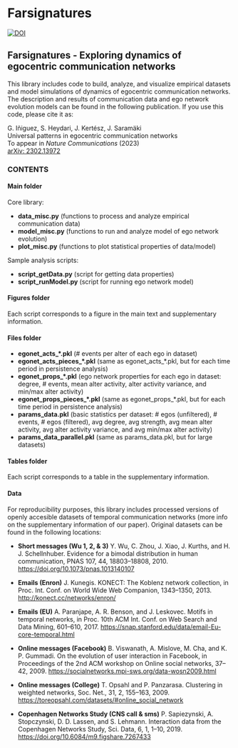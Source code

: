 # Farsignatures
[![DOI](https://zenodo.org/badge/297413241.svg)](https://zenodo.org/badge/latestdoi/297413241)

## Farsignatures - Exploring dynamics of egocentric communication networks

This library includes code to build, analyze, and visualize empirical datasets and model simulations of dynamics of egocentric communication networks. The description and results of communication data and ego network evolution models can be found in the following publication. If you use this code, please cite it as:

G. Iñiguez, S. Heydari, J. Kertész, J. Saramäki  
Universal patterns in egocentric communication networks  
To appear in *Nature Communications* (2023)  
[arXiv: 2302.13972](https://arxiv.org/abs/2302.13972)


### CONTENTS

#### Main folder

Core library:
- **data_misc.py** (functions to process and analyze empirical communication data)
- **model_misc.py** (functions to run and analyze model of ego network evolution)
- **plot_misc.py** (functions to plot statistical properties of data/model)

Sample analysis scripts:
- **script_getData.py** (script for getting data properties)
- **script_runModel.py** (script for running ego network model)

#### Figures folder

Each script corresponds to a figure in the main text and supplementary information.

#### Files folder

- **egonet_acts_\*.pkl** (# events per alter of each ego in dataset)
- **egonet_acts_pieces_\*.pkl** (same as egonet_acts_\*.pkl, but for each time period in persistence analysis)
- **egonet_props_\*.pkl** (ego network properties for each ego in dataset: degree, # events, mean alter activity, alter activity variance, and min/max alter activity)
- **egonet_props_pieces_\*.pkl** (same as egonet_props_\*.pkl, but for each time period in persistence analysis)
- **params_data.pkl** (basic statistics per dataset: # egos (unfiltered), # events, # egos (filtered), avg degree, avg strength, avg mean alter activity, avg alter activity variance, and avg min/max alter activity)
- **params_data_parallel.pkl** (same as params_data.pkl, but for large datasets)

#### Tables folder

Each script corresponds to a table in the supplementary information.

#### Data

For reproducibility purposes, this library includes processed versions of openly accesible datasets of temporal communication networks (more info on the supplementary information of our paper). Original datasets can be found in the following locations:

- **Short messages (Wu 1, 2, & 3)** Y. Wu, C. Zhou, J. Xiao, J. Kurths, and H. J. Schellnhuber. Evidence for a bimodal distribution in human communication, PNAS 107, 44, 18803–18808, 2010. https://doi.org/10.1073/pnas.1013140107

- **Emails (Enron)** J. Kunegis. KONECT: The Koblenz network collection, in Proc. Int. Conf. on World Wide Web Companion, 1343–1350, 2013. http://konect.cc/networks/enron/

- **Emails (EU)** A. Paranjape, A. R. Benson, and J. Leskovec. Motifs in temporal networks, in Proc. 10th ACM Int. Conf. on Web Search and Data Mining, 601–610, 2017. https://snap.stanford.edu/data/email-Eu-core-temporal.html

- **Online messages (Facebook)** B. Viswanath, A. Mislove, M. Cha, and K. P. Gummadi. On the evolution of user interaction in Facebook, in Proceedings of the 2nd ACM workshop on Online social networks, 37–42, 2009. https://socialnetworks.mpi-sws.org/data-wosn2009.html

- **Online messages (College)** T. Opsahl and P. Panzarasa. Clustering in weighted networks, Soc. Net., 31, 2, 155–163, 2009. https://toreopsahl.com/datasets/#online_social_network

- **Copenhagen Networks Study (CNS call & sms)** P. Sapiezynski, A. Stopczynski, D. D. Lassen, and S. Lehmann. Interaction data from the Copenhagen Networks Study, Sci. Data, 6, 1, 1–10, 2019. https://doi.org/10.6084/m9.figshare.7267433

